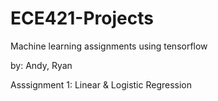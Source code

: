 # ECE421-Projects
Machine learning assignments using tensorflow

by: Andy, Ryan

Asssignment 1: Linear & Logistic Regression

